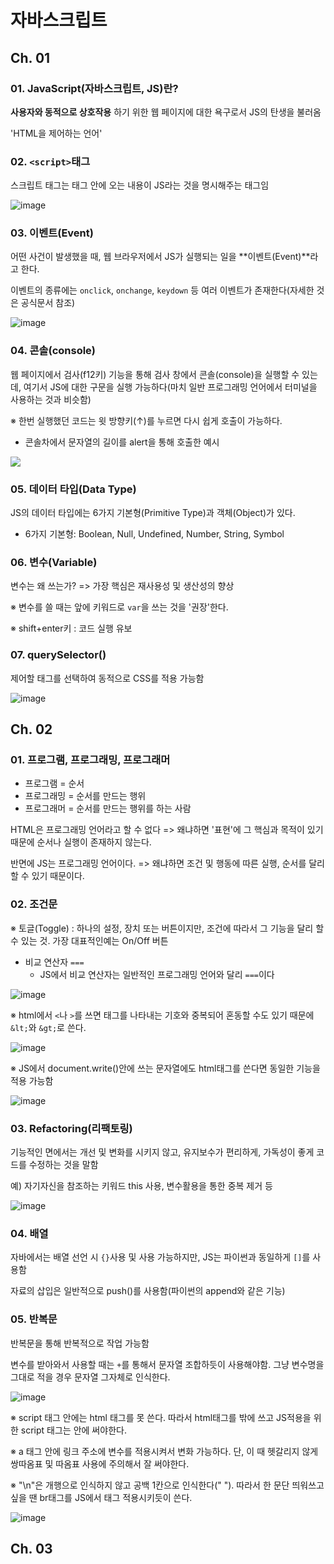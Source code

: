 # 자바스크립트

## Ch. 01

### 01. JavaScript(자바스크립트, JS)란?

**사용자와 동적으로 상호작용** 하기 위한 웹 페이지에 대한 욕구로서 JS의 탄생을 불러옴

'HTML을 제어하는 언어'



### 02. `<script>`태그

스크립트 태그는 태그 안에 오는 내용이 JS라는 것을 명시해주는 태그임

![image](https://user-images.githubusercontent.com/93081720/159271203-4645dcbe-5ede-4dec-8259-886b02cfb851.png)



### 03. 이벤트(Event)

어떤 사건이 발생했을 때, 웹 브라우저에서 JS가 실행되는 일을 **이벤트(Event)**라고 한다.

이벤트의 종류에는 `onclick`, `onchange`, `keydown` 등 여러 이벤트가 존재한다(자세한 것은 공식문서 참조)

![image](https://user-images.githubusercontent.com/93081720/159271695-e2fc4f03-27c6-4e53-8f7e-1fa09a7bc7ed.png)



### 04. 콘솔(console)

웹 페이지에서 검사(f12키) 기능을 통해 검사 창에서 콘솔(console)을 실행할 수 있는데, 여기서 JS에 대한 구문을 실행 가능하다(마치 일반 프로그래밍 언어에서 터미널을 사용하는 것과 비슷함)

※ 한번 실행했던 코드는 윗 방향키(↑)를 누르면 다시 쉽게 호출이 가능하다.

- 콘솔차에서 문자열의 길이를 alert을 통해 호출한 예시

![](https://user-images.githubusercontent.com/93081720/159267564-69bfc3af-16f5-4754-9c39-cdc5698f8ae8.png)



### 05. 데이터 타입(Data Type)

JS의 데이터 타입에는 6가지 기본형(Primitive Type)과 객체(Object)가 있다.

- 6가지 기본형: Boolean, Null, Undefined, Number, String, Symbol



### 06. 변수(Variable)

변수는 왜 쓰는가? => 가장 핵심은 재사용성 및 생산성의 향상

※ 변수를 쓸 때는 앞에 키워드로 `var`을 쓰는 것을 '권장'한다.

※ shift+enter키 : 코드 실행 유보



### 07. querySelector()

제어할 태그를 선택하여 동적으로 CSS를 적용 가능함

![image](https://user-images.githubusercontent.com/93081720/159381871-321366e3-8638-4a42-8fd5-3bf7e0403f14.png)



## Ch. 02

### 01. 프로그램, 프로그래밍, 프로그래머

- 프로그램 = 순서
- 프로그래밍 = 순서를 만드는 행위
- 프로그래머 = 순서를 만드는 행위를 하는 사람

HTML은 프로그래밍 언어라고 할 수 없다 => 왜냐하면 '표현'에 그 핵심과 목적이 있기 때문에 순서나 실행이 존재하지 않는다.

반면에 JS는 프로그래밍 언어이다. => 왜냐하면 조건 및 행동에 따른 실행, 순서를 달리할 수 있기 때문이다.



### 02. 조건문

※ 토글(Toggle) : 하나의 설정, 장치 또는 버튼이지만, 조건에 따라서 그 기능을 달리 할 수 있는 것. 가장 대표적인예는 On/Off 버튼

- 비교 연산자 `===`
  - JS에서 비교 연산자는 일반적인 프로그래밍 언어와 달리  `===`이다

![image](https://user-images.githubusercontent.com/93081720/159491384-01f61ec7-9b63-4d88-b421-2d62125a7a73.png)

※ html에서 `<`나 `>`를 쓰면 태그를 나타내는 기호와 중복되어 혼동할 수도 있기 때문에 `&lt;`와 `&gt;`로 쓴다.

![image](https://user-images.githubusercontent.com/93081720/159491491-1616a82c-7948-4745-9a8c-d343e123c036.png)

※ JS에서 document.write()안에 쓰는 문자열에도 html태그를 쓴다면 동일한 기능을 적용 가능함 

![image](https://user-images.githubusercontent.com/93081720/159491251-3f860383-a7f7-4455-bcbe-113ab4c3695d.png)



### 03. Refactoring(리팩토링)

기능적인 면에서는 개선 및 변화를 시키지 않고,  유지보수가 편리하게, 가독성이 좋게 코드를 수정하는 것을 말함

예) 자기자신을 참조하는 키워드 this 사용, 변수활용을 통한 중복 제거 등

![image](https://user-images.githubusercontent.com/93081720/160147161-83768f4e-9582-43b3-988e-acfe1074c54b.png)



### 04. 배열

자바에서는 배열 선언 시 `{}`사용 및 사용 가능하지만, JS는 파이썬과 동일하게 `[]`를 사용함

자료의 삽입은 일반적으로 push()를 사용함(파이썬의 append와 같은 기능)



### 05. 반복문

반복문을 통해 반복적으로 작업 가능함

변수를 받아와서 사용할 때는 `+`를 통해서 문자열 조합하듯이 사용해야함. 그냥 변수명을 그대로 적을 경우 문자열 그자체로 인식한다.

![image](https://user-images.githubusercontent.com/93081720/160147970-aac3b66c-a73e-45e0-a491-a5ec6f0b7de7.png)

※ script 태그 안에는 html 태그를 못 쓴다. 따라서 html태그를 밖에 쓰고 JS적용을 위한 script 태그는 안에 써야한다.

※ a 태그 안에 링크 주소에 변수를 적용시켜서 변화 가능하다. 단, 이 때 헷갈리지 않게 쌍따옴표 및 따옴표 사용에 주의해서 잘 써야한다.

※ "\n"은 개행으로 인식하지 않고 공백 1칸으로 인식한다(" "). 따라서 한 문단 띄워쓰고 싶을 땐 br태그를 JS에서 태그 적용시키듯이 쓴다.

![image](https://user-images.githubusercontent.com/93081720/160148531-c71db3ca-f755-439b-af6f-a310d3c757be.png)



## Ch. 03


